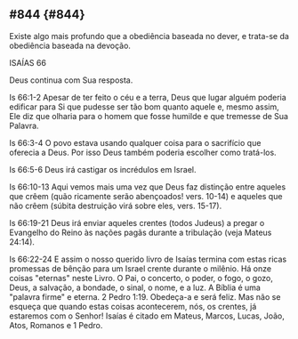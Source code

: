 ## #844 {#844}

Existe algo mais profundo que a obediência baseada no dever, e trata-se da obediência baseada na devoção.

ISAÍAS 66

Deus continua com Sua resposta.

Is 66:1-2 Apesar de ter feito o céu e a terra, Deus que lugar alguém poderia edificar para Si que pudesse ser tão bom quanto aquele e, mesmo assim, Ele diz que olharia para o homem que fosse humilde e que tremesse de Sua Palavra.

Is 66:3-4 O povo estava usando qualquer coisa para o sacrifício que oferecia a Deus. Por isso Deus também poderia escolher como tratá-los.

Is 66:5-6 Deus irá castigar os incrédulos em Israel.

Is 66:10-13 Aqui vemos mais uma vez que Deus faz distinção entre aqueles que crêem (quão ricamente serão abençoados! vers. 10-14) e aqueles que não crêem (súbita destruição virá sobre eles, vers. 15-17).

Is 66:19-21 Deus irá enviar aqueles crentes (todos Judeus) a pregar o Evangelho do Reino às nações pagãs durante a tribulação (veja Mateus 24:14).

Is 66:22-24 E assim o nosso querido livro de Isaías termina com estas ricas promessas de bênção para um Israel crente durante o milênio. Há onze coisas &quot;eternas&quot; neste Livro. O Pai, o concerto, o poder, o fogo, o gozo, Deus, a salvação, a bondade, o sinal, o nome, e a luz. A Bíblia é uma &quot;palavra firme&quot; e eterna. 2 Pedro 1:19\. Obedeça-a e será feliz. Mas não se esqueça que quando estas coisas acontecerem, nós, os crentes, já estaremos com o Senhor! Isaías é citado em Mateus, Marcos, Lucas, João, Atos, Romanos e 1 Pedro.